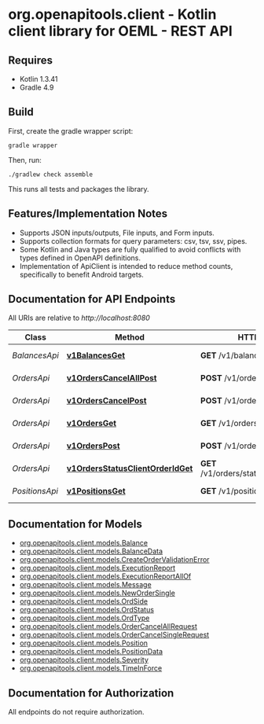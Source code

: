 # org.openapitools.client - Kotlin client library for OEML - REST API

## Requires

* Kotlin 1.3.41
* Gradle 4.9

## Build

First, create the gradle wrapper script:

```
gradle wrapper
```

Then, run:

```
./gradlew check assemble
```

This runs all tests and packages the library.

## Features/Implementation Notes

* Supports JSON inputs/outputs, File inputs, and Form inputs.
* Supports collection formats for query parameters: csv, tsv, ssv, pipes.
* Some Kotlin and Java types are fully qualified to avoid conflicts with types defined in OpenAPI definitions.
* Implementation of ApiClient is intended to reduce method counts, specifically to benefit Android targets.

<a name="documentation-for-api-endpoints"></a>
## Documentation for API Endpoints

All URIs are relative to *http://localhost:8080*

Class | Method | HTTP request | Description
------------ | ------------- | ------------- | -------------
*BalancesApi* | [**v1BalancesGet**](docs/BalancesApi.md#v1balancesget) | **GET** /v1/balances | Get balances
*OrdersApi* | [**v1OrdersCancelAllPost**](docs/OrdersApi.md#v1orderscancelallpost) | **POST** /v1/orders/cancel/all | Cancel all orders
*OrdersApi* | [**v1OrdersCancelPost**](docs/OrdersApi.md#v1orderscancelpost) | **POST** /v1/orders/cancel | Cancel order
*OrdersApi* | [**v1OrdersGet**](docs/OrdersApi.md#v1ordersget) | **GET** /v1/orders | Get all orders
*OrdersApi* | [**v1OrdersPost**](docs/OrdersApi.md#v1orderspost) | **POST** /v1/orders | Create new order
*OrdersApi* | [**v1OrdersStatusClientOrderIdGet**](docs/OrdersApi.md#v1ordersstatusclientorderidget) | **GET** /v1/orders/status/{client_order_id} | Get order status
*PositionsApi* | [**v1PositionsGet**](docs/PositionsApi.md#v1positionsget) | **GET** /v1/positions | Get positions


<a name="documentation-for-models"></a>
## Documentation for Models

 - [org.openapitools.client.models.Balance](docs/Balance.md)
 - [org.openapitools.client.models.BalanceData](docs/BalanceData.md)
 - [org.openapitools.client.models.CreateOrderValidationError](docs/CreateOrderValidationError.md)
 - [org.openapitools.client.models.ExecutionReport](docs/ExecutionReport.md)
 - [org.openapitools.client.models.ExecutionReportAllOf](docs/ExecutionReportAllOf.md)
 - [org.openapitools.client.models.Message](docs/Message.md)
 - [org.openapitools.client.models.NewOrderSingle](docs/NewOrderSingle.md)
 - [org.openapitools.client.models.OrdSide](docs/OrdSide.md)
 - [org.openapitools.client.models.OrdStatus](docs/OrdStatus.md)
 - [org.openapitools.client.models.OrdType](docs/OrdType.md)
 - [org.openapitools.client.models.OrderCancelAllRequest](docs/OrderCancelAllRequest.md)
 - [org.openapitools.client.models.OrderCancelSingleRequest](docs/OrderCancelSingleRequest.md)
 - [org.openapitools.client.models.Position](docs/Position.md)
 - [org.openapitools.client.models.PositionData](docs/PositionData.md)
 - [org.openapitools.client.models.Severity](docs/Severity.md)
 - [org.openapitools.client.models.TimeInForce](docs/TimeInForce.md)


<a name="documentation-for-authorization"></a>
## Documentation for Authorization

All endpoints do not require authorization.
